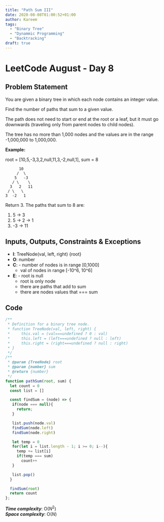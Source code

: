 ```yaml
---
title: "Path Sum III"
date: 2020-08-08T01:00:52+01:00
author: Kareem
tags:
  - "Binary Tree"
  - "Dynammic Programming"
  - "Backtracking"
draft: true
---
```


<!-- LeetCode month and day here -->
# LeetCode August - Day 8

## Problem Statement

You are given a binary tree in which each node contains an integer value.

Find the number of paths that sum to a given value.

The path does not need to start or end at the root or a leaf, but it must go downwards (traveling only from parent nodes to child nodes).

The tree has no more than 1,000 nodes and the values are in the range -1,000,000 to 1,000,000.

**Example:**

root = [10,5,-3,3,2,null,11,3,-2,null,1], sum = 8
```
      10
     /  \
    5   -3
   / \    \
  3   2   11
 / \   \
3  -2   1
```
Return 3. The paths that sum to 8 are:

1.  5 -> 3
2.  5 -> 2 -> 1
3. -3 -> 11


## Inputs, Outputs, Constraints & Exceptions
- **I**: TreeNode(val, left, right) {root}
- **O**: number
- **C**: - number of nodes is in range [0,1000]
  - val of nodes in range [-10^6, 10^6]
- **E**: - root is null
  - root is only node
  - there are paths that add to sum
  - there are nodes values that === sum

## Code

```js
/**
 * Definition for a binary tree node.
 * function TreeNode(val, left, right) {
 *     this.val = (val===undefined ? 0 : val)
 *     this.left = (left===undefined ? null : left)
 *     this.right = (right===undefined ? null : right)
 * }
 */
/**
 * @param {TreeNode} root
 * @param {number} sum
 * @return {number}
 */
function pathSum(root, sum) {
  let count = 0
  const list = []

  const findSum = (node) => {
   if(node === null){
     return;
   }

   list.push(node.val)
   findSum(node.left)
   findSum(node.right)

   let temp = 0
   for(let i = list.length - 1; i >= 0; i--){
     temp += list[i]
     if(temp === sum)
       count++
   }

   list.pop()
  }

  findSum(root)
  return count
};
```

**_Time complexity_**: O($N^{2}$) \
**_Space complexity_**: O($N$)